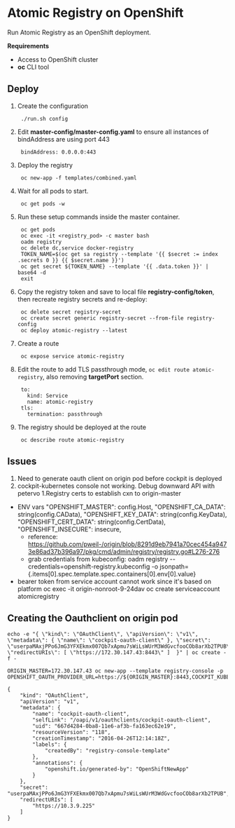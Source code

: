 # Atomic Registry on OpenShift

Run Atomic Registry as an OpenShift deployment.

**Requirements**

* Access to OpenShift cluster
* **oc** CLI tool

## Deploy

1. Create the configuration

        ./run.sh config
1. Edit **master-config/master-config.yaml** to ensure all instances of bindAddress are using port 443

        bindAddress: 0.0.0.0:443
1. Deploy the registry

        oc new-app -f templates/combined.yaml
1. Wait for all pods to start.

        oc get pods -w
1. Run these setup commands inside the master container.

        oc get pods
        oc exec -it <registry_pod> -c master bash
        oadm registry
        oc delete dc,service docker-registry
        TOKEN_NAME=$(oc get sa registry --template '{{ $secret := index .secrets 0 }} {{ $secret.name }}')
        oc get secret ${TOKEN_NAME} --template '{{ .data.token }}' | base64 -d
        exit
1. Copy the registry token and save to local file **registry-config/token**, then recreate registry secrets and re-deploy:

        oc delete secret registry-secret
        oc create secret generic registry-secret --from-file registry-config
        oc deploy atomic-registry --latest

1. Create a route

        oc expose service atomic-registry
1. Edit the route to add TLS passthrough mode, `oc edit route atomic-registry`, also removing **targetPort** section.

        to:
          kind: Service
          name: atomic-registry
        tls:
          termination: passthrough
1. The registry should be deployed at the route

        oc describe route atomic-registry

## Issues

1. Need to generate oauth client on origin pod before cockpit is deployed
1. cockpit-kubernetes console not working. Debug downward API with petervo
1.Registry certs to establish cxn to origin-master
  * ENV vars
        "OPENSHIFT_MASTER":    config.Host,
        "OPENSHIFT_CA_DATA":   string(config.CAData),
        "OPENSHIFT_KEY_DATA":  string(config.KeyData),
        "OPENSHIFT_CERT_DATA": string(config.CertData),
        "OPENSHIFT_INSECURE":  insecure,
    * reference: https://github.com/pweil-/origin/blob/8291d9eb7941a70cec454a9473e86ad37b396a97/pkg/cmd/admin/registry/registry.go#L276-276
    * grab credentials from kubeconfig: oadm registry --credentials=openshift-registry.kubeconfig -o jsonpath={.items[0].spec.template.spec.containers[0].env[0].value}
  * bearer token from service account cannot work since it's based on platform
           oc exec -it origin-nonroot-9-24dav oc create serviceaccount atomicregistry

## Creating the Oauthclient on origin pod

```
echo -e "{ \"kind\": \"OAuthClient\", \"apiVersion\": \"v1\", \"metadata\": { \"name\": \"cockpit-oauth-client\" }, \"secret\": \"userpaMAxjPPo6JmG3YFXEkmx007Qb7xApmu7sWiLsWUrM3WdGvcfooCOb8arXb2TPUB\", \"redirectURIs\": [ \"https://172.30.147.43:8443\" ]  }" | oc create -f -

ORIGIN_MASTER=172.30.147.43 oc new-app --template registry-console -p OPENSHIFT_OAUTH_PROVIDER_URL=https://${ORIGIN_MASTER}:8443,COCKPIT_KUBE_URL=https://${ORIGIN_MASTER},REGISTRY_HOST=${ORIGIN_MASTER}:5000

{
    "kind": "OAuthClient",
    "apiVersion": "v1",
    "metadata": {
        "name": "cockpit-oauth-client",
        "selfLink": "/oapi/v1/oauthclients/cockpit-oauth-client",
        "uid": "667d4284-0ba8-11e6-af3b-fa163ec62e19",
        "resourceVersion": "118",
        "creationTimestamp": "2016-04-26T12:14:18Z",
        "labels": {
            "createdBy": "registry-console-template"
        },
        "annotations": {
            "openshift.io/generated-by": "OpenShiftNewApp"
        }
    },
    "secret": "userpaMAxjPPo6JmG3YFXEkmx007Qb7xApmu7sWiLsWUrM3WdGvcfooCOb8arXb2TPUB",
    "redirectURIs": [
        "https://10.3.9.225"
    ]
}
```
